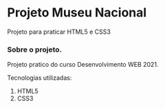 # Projeto Museu Nacional 
 Projeto para praticar HTML5 e CSS3 

### Sobre o projeto.
 Projeto pratico do curso Desenvolvimento WEB 2021. 
 
 Tecnologias utilizadas:
 1. HTML5
 2. CSS3
 
